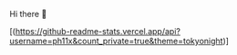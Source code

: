 Hi there 👋

[(https://github-readme-stats.vercel.app/api?username=ph11x&count_private=true&theme=tokyonight)]
